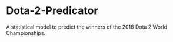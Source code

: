 # Dota-2-Predicator
A statistical model to predict the winners of the 2018 Dota 2 World Championships.

